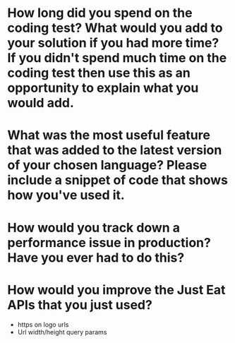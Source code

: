 

# How long did you spend on the coding test? What would you add to your solution if you had more time? If you didn't spend much time on the coding test then use this as an opportunity to explain what you would add.

# What was the most useful feature that was added to the latest version of your chosen language? Please include a snippet of code that shows how you've used it.

# How would you track down a performance issue in production? Have you ever had to do this?

# How would you improve the Just Eat APIs that you just used?
* https on logo urls
* Url width/height query params
